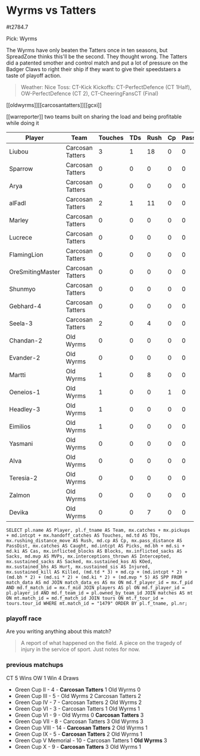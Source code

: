 # Wyrms vs Tatters

#t2784.7

Pick: Wyrms

The Wyrms have only beaten the Tatters once in ten seasons, but SpreadZone thinks this'll be the second. They thought wrong. The Tatters did a patented smother and control match and put a lot of pressure on the Badger Claws to right their ship if they want to give their speedstaers a taste of playoff action.

> Weather: Nice
> Toss: CT-Kick
> Kickoffs: CT-PerfectDefence (CT 1Half), OW-PerfectDefence (CT 2), CT-CheeringFansCT (Final)

[[oldwyrms]][[carcosantatters]][[gcxi]]

[[warreporter]] 
two teams built on sharing the load and being profitable while doing it

| Player    | Team            | Touches | TDs  | Rush | Cp   | PassDist | Caught | Picks | Cas  | Blocks | Sacks | MVPs | Intercepted | Sacked | KOed | Hurt | Injured | Killed | SPP  |
|-----------|-----------------|---------|------|------|------|----------|--------|-------|------|--------|-------|------|-------------|--------|------|------|---------|--------|------|
| Liubou           | Carcosan Tatters |       3 |    1 |   18 |    0 |        0 |      0 |     0 |    0 |      1 |     1 |    1 |           0 |      1 |    1 |    0 |       0 |      0 |    8 |
| Sparrow          | Carcosan Tatters |       0 |    0 |    0 |    0 |        0 |      0 |     0 |    0 |      4 |     0 |    0 |           0 |      0 |    0 |    0 |       0 |      0 |    0 |
| Arya             | Carcosan Tatters |       0 |    0 |    0 |    0 |        0 |      0 |     0 |    0 |      5 |     0 |    0 |           0 |      0 |    0 |    0 |       0 |      0 |    0 |
| alFadl           | Carcosan Tatters |       2 |    1 |   11 |    0 |        0 |      0 |     0 |    1 |      4 |     1 |    0 |           0 |      0 |    0 |    0 |       0 |      0 |    5 |
| Marley           | Carcosan Tatters |       0 |    0 |    0 |    0 |        0 |      0 |     0 |    0 |      5 |     0 |    0 |           0 |      0 |    1 |    0 |       0 |      0 |    0 |
| Lucrece          | Carcosan Tatters |       0 |    0 |    0 |    0 |        0 |      0 |     0 |    0 |      7 |     0 |    0 |           0 |      0 |    0 |    0 |       0 |      0 |    0 |
| FlamingLion      | Carcosan Tatters |       0 |    0 |    0 |    0 |        0 |      0 |     0 |    1 |      8 |     0 |    0 |           0 |      0 |    0 |    0 |       0 |      0 |    2 |
| OreSmitingMaster | Carcosan Tatters |       0 |    0 |    0 |    0 |        0 |      0 |     0 |    1 |      5 |     0 |    0 |           0 |      0 |    0 |    0 |       0 |      0 |    2 |
| Shunmyo          | Carcosan Tatters |       0 |    0 |    0 |    0 |        0 |      0 |     0 |    0 |      5 |     0 |    0 |           0 |      0 |    0 |    0 |       0 |      0 |    0 |
| Gebhard-4        | Carcosan Tatters |       0 |    0 |    0 |    0 |        0 |      0 |     0 |    0 |      4 |     0 |    0 |           0 |      0 |    0 |    0 |       0 |      0 |    0 |
| Seela-3          | Carcosan Tatters |       2 |    0 |    4 |    0 |        0 |      0 |     0 |    0 |      2 |     0 |    0 |           0 |      0 |    0 |    0 |       0 |      0 |    0 |
| Chandan-2        | Old Wyrms        |       0 |    0 |    0 |    0 |        0 |      0 |     0 |    0 |      0 |     0 |    0 |           0 |      0 |    1 |    0 |       0 |      0 |    0 |
| Evander-2        | Old Wyrms        |       0 |    0 |    0 |    0 |        0 |      0 |     0 |    0 |      1 |     0 |    0 |           0 |      0 |    1 |    0 |       0 |      0 |    0 |
| Martti           | Old Wyrms        |       1 |    0 |    8 |    0 |        0 |      1 |     0 |    0 |      2 |     0 |    0 |           0 |      0 |    1 |    0 |       0 |      0 |    0 |
| Oeneios-1        | Old Wyrms        |       1 |    0 |    0 |    1 |        0 |      0 |     0 |    0 |      0 |     0 |    0 |           0 |      0 |    2 |    0 |       0 |      0 |    1 |
| Headley-3        | Old Wyrms        |       1 |    0 |    0 |    0 |        0 |      0 |     0 |    0 |      6 |     0 |    0 |           0 |      1 |    0 |    0 |       0 |      0 |    0 |
| Eimilios         | Old Wyrms        |       1 |    0 |    0 |    0 |        0 |      0 |     0 |    0 |      5 |     1 |    0 |           0 |      1 |    1 |    0 |       0 |      0 |    0 |
| Yasmani          | Old Wyrms        |       0 |    0 |    0 |    0 |        0 |      0 |     0 |    0 |      3 |     0 |    0 |           0 |      0 |    0 |    1 |       0 |      0 |    0 |
| Alva             | Old Wyrms        |       0 |    0 |    0 |    0 |        0 |      0 |     0 |    0 |      1 |     0 |    0 |           0 |      0 |    0 |    1 |       0 |      0 |    0 |
| Teresia-2        | Old Wyrms        |       0 |    0 |    0 |    0 |        0 |      0 |     0 |    0 |      1 |     0 |    0 |           0 |      0 |    0 |    0 |       0 |      0 |    0 |
| Zalmon           | Old Wyrms        |       0 |    0 |    0 |    0 |        0 |      0 |     0 |    0 |      0 |     0 |    0 |           0 |      0 |    1 |    0 |       0 |      0 |    0 |
| Devika           | Old Wyrms        |       0 |    0 |    7 |    0 |        0 |      0 |     0 |    0 |      4 |     0 |    1 |           0 |      0 |    0 |    0 |       0 |      0 |    5 |

```
SELECT pl.name AS Player, pl.f_tname AS Team, mx.catches + mx.pickups + md.intcpt + mx.handoff_catches AS Touches, md.td AS TDs, mx.rushing_distance_move AS Rush, md.cp AS Cp,	mx.pass_distance AS PassDist, mx.catches AS Caught, md.intcpt AS Picks, md.bh + md.si + md.ki AS Cas, mx.inflicted_blocks AS Blocks, mx.inflicted_sacks AS Sacks, md.mvp AS MVPs, mx.interceptions_thrown AS Intercepted, mx.sustained_sacks AS Sacked, mx.sustained_kos AS KOed, mx.sustained_bhs AS Hurt, mx.sustained_sis AS Injured, mx.sustained_kill AS Killed, (md.td * 3) + md.cp + (md.intcpt * 2) + (md.bh * 2) + (md.si * 2) + (md.ki * 2) + (md.mvp * 5) AS SPP FROM match_data AS md JOIN match_data_es AS mx ON md.f_player_id = mx.f_pid AND md.f_match_id = mx.f_mid JOIN players AS pl ON md.f_player_id = pl.player_id AND md.f_team_id = pl.owned_by_team_id JOIN matches AS mt ON mt.match_id = md.f_match_id JOIN tours ON mt.f_tour_id = tours.tour_id WHERE mt.match_id = "1479" ORDER BY pl.f_tname, pl.nr;
```

### playoff race



Are you writing anything about this match?

> A report of what happened on the field.
> A piece on the tragedy of injury in the service of sport.
> Just notes for now.

### previous matchups

CT 5 Wins
OW 1 Win
4 Draws

* Green Cup II - 4 - **Carcosan Tatters** 1 Old Wyrms 0
* Green Cup III - 5 - Old Wyrms 2 Carcosan Tatters 2
* Green Cup IV - 7 - Carcosan Tatters 2 Old Wyrms 2
* Green Cup VI - 3 - Carcosan Tatters 1 Old Wyrms 1
* Green Cup VI - 9 - Old Wyrms 0 **Carcosan Tatters** 3
* Green Cup VII - 8 - Carcosan Tatters 3 Old Wyrms 3
* Green Cup VIII - 14 - **Carcosan Tatters** 2 Old Wyrms 1
* Green Cup IX - 5 - **Carcosan Tatters** 2 Old Wyrms 1
* Green Cup V Memorial - 10 - Carcosan Tatters 1 **Old Wyrms** 3
* Green Cup X - 9 - **Carcosan Tatters** 3 Old Wyrms 1